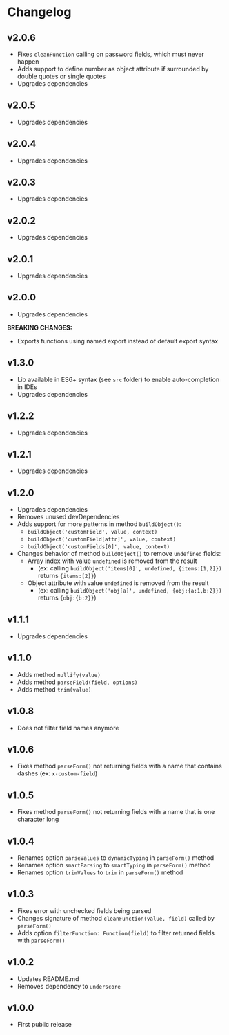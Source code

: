 # Changelog

## v2.0.6
- Fixes `cleanFunction` calling on password fields, which must never happen
- Adds support to define number as object attribute if surrounded by double quotes or single quotes
- Upgrades dependencies

## v2.0.5
- Upgrades dependencies

## v2.0.4
- Upgrades dependencies

## v2.0.3
- Upgrades dependencies

## v2.0.2
- Upgrades dependencies

## v2.0.1
- Upgrades dependencies

## v2.0.0
- Upgrades dependencies

**BREAKING CHANGES:**
- Exports functions using named export instead of default export syntax

## v1.3.0
- Lib available in ES6+ syntax (see `src` folder) to enable auto-completion in IDEs
- Upgrades dependencies

## v1.2.2
- Upgrades dependencies

## v1.2.1
- Upgrades dependencies

## v1.2.0
- Upgrades dependencies
- Removes unused devDependencies
- Adds support for more patterns in method `buildObject()`:
  - `buildObject('customField', value, context)`
  - `buildObject('customField[attr]', value, context)`
  - `buildObject('customFields[0]', value, context)`
- Changes behavior of method `buildObject()` to remove `undefined` fields:
  - Array index with value `undefined` is removed from the result
    - (ex: calling `buildObject('items[0]', undefined, {items:[1,2]})` returns `{items:[2]}`)
  - Object attribute with value `undefined` is removed from the result
    - (ex: calling `buildObject('obj[a]', undefined, {obj:{a:1,b:2}})` returns `{obj:{b:2}}`)

## v1.1.1
- Upgrades dependencies

## v1.1.0
- Adds method `nullify(value)`
- Adds method `parseField(field, options)`
- Adds method `trim(value)`

## v1.0.8
- Does not filter field names anymore

## v1.0.6
- Fixes method `parseForm()` not returning fields with a name that contains dashes (ex: `x-custom-field`)

## v1.0.5
- Fixes method `parseForm()` not returning fields with a name that is one character long

## v1.0.4
- Renames option `parseValues` to `dynamicTyping` in `parseForm()` method
- Renames option `smartParsing` to `smartTyping` in `parseForm()` method
- Renames option `trimValues` to `trim` in `parseForm()` method

## v1.0.3
- Fixes error with unchecked fields being parsed
- Changes signature of method `cleanFunction(value, field)` called by `parseForm()`
- Adds option `filterFunction: Function(field)` to filter returned fields with `parseForm()`

## v1.0.2
- Updates README.md
- Removes dependency to `underscore`

## v1.0.0
- First public release
